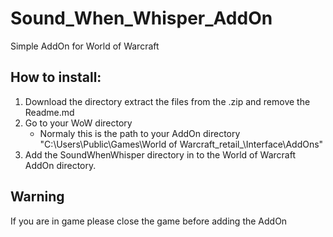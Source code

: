 # Sound_When_Whisper_AddOn
Simple AddOn for World of Warcraft

## How to install:

 1. Download the directory extract the files from the .zip and remove the Readme.md
 2. Go to your WoW directory
    - Normaly this is the path to your AddOn directory "C:\Users\Public\Games\World of Warcraft\_retail_\Interface\AddOns"
 3. Add the SoundWhenWhisper directory in to the World of Warcraft AddOn directory.

## Warning

If you are in game please close the game before adding the AddOn
    
